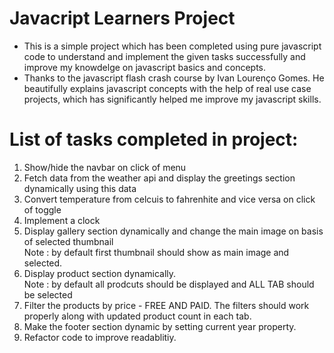 # Javacript Learners Project

- This is a simple project which has been completed using pure javascript code to understand and implement the given tasks successfully and improve my knowdelge on javascript basics and concepts.
- Thanks to the javascript flash crash course by Ivan Lourenço Gomes. He beautifully explains javascript concepts with the help of real use case projects, which has significantly helped me improve my javascript skills.

# List of tasks completed in project:

1. Show/hide the navbar on click of menu
2. Fetch data from the weather api and display the greetings section dynamically using this data
3. Convert temperature from celcuis to fahrenhite and vice versa on click of toggle
4. Implement a clock
5. Display gallery section dynamically and change the main image on basis of selected thumbnail\
   Note : by default first thumbnail should show as main image and selected.
6. Display product section dynamically.\
   Note : by default all prodcuts should be displayed and ALL TAB should be selected
8. Filter the products by price - FREE AND PAID. The filters should work properly along with updated product count in each tab.
9. Make the footer section dynamic by setting current year property.
10. Refactor code to improve readablitiy.
   
